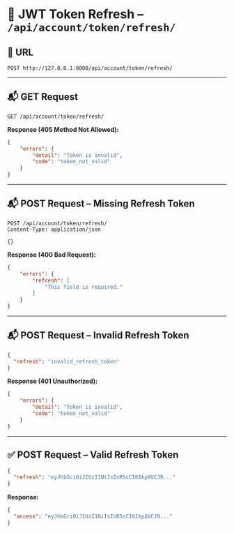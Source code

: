 # 🔄 JWT Token Refresh – `/api/account/token/refresh/`

## 📍 URL
`POST http://127.0.0.1:8000/api/account/token/refresh/`

---

## 📬 GET Request

```http
GET /api/account/token/refresh/
```

**Response (405 Method Not Allowed):**
```json
{
    "errors": {
        "detail": "Token is invalid",
        "code": "token_not_valid"
    }
}
```

---

## 📬 POST Request – Missing Refresh Token

```http
POST /api/account/token/refresh/
Content-Type: application/json

{}
```

**Response (400 Bad Request):**
```json
{
    "errors": {
        "refresh": [
            "This field is required."
        ]
    }
}
```

---

## 📬 POST Request – Invalid Refresh Token

```json
{
  "refresh": "invalid_refresh_token"
}
```

**Response (401 Unauthorized):**
```json
{
    "errors": {
        "detail": "Token is invalid",
        "code": "token_not_valid"
    }
}
```

---

## ✅ POST Request – Valid Refresh Token

```json
{
  "refresh": "eyJhbGciOiJIUzI1NiIsInR5cCI6IkpXVCJ9..."
}
```

**Response:**
```json
{
  "access": "eyJhbGciOiJIUzI1NiIsInR5cCI6IkpXVCJ9..."
}
```
